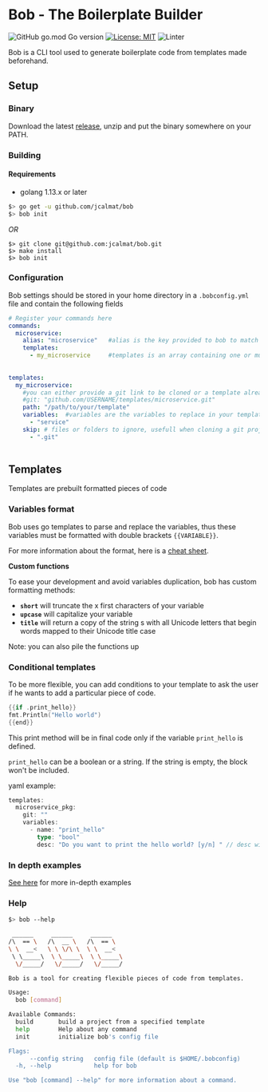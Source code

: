 # Bob - The Boilerplate Builder

![GitHub go.mod Go version](https://img.shields.io/github/go-mod/go-version/jcalmat/bob)
[![License: MIT](https://img.shields.io/badge/License-MIT-yellow.svg)](https://opensource.org/licenses/MIT)
![Linter](https://github.com/jcalmat/bob/workflows/golangci-lint/badge.svg)

Bob is a CLI tool used to generate boilerplate code from templates made beforehand.

## Setup

### Binary

Download the latest [release](https://github.com/jcalmat/bob/releases), unzip and put the binary somewhere on your PATH.

### Building

#### Requirements

* golang 1.13.x or later

```bash
$> go get -u github.com/jcalmat/bob
$> bob init
```

_OR_

```
$> git clone git@github.com:jcalmat/bob.git
$> make install
$> bob init
```

### Configuration

Bob settings should be stored in your home directory in a `.bobconfig.yml` file and contain the following fields

```yaml
# Register your commands here
commands:
  microservice:
    alias: "microservice"   #alias is the key provided to bob to match this command
    templates:
      - my_microservice     #templates is an array containing one or multiple templates used during this command
 
  
templates:
  my_microservice:
    #you can either provide a git link to be cloned or a template already in your local environment
    #git: "github.com/USERNAME/templates/microservice.git"
    path: "/path/to/your/template"
    variables:  #variables are the variables to replace in your template
      - "service"
    skip: # files or folders to ignore, usefull when cloning a git project for example
      - ".git"
    

```

## Templates

Templates are prebuilt formatted pieces of code

### **Variables format**

Bob uses go templates to parse and replace the variables, thus these variables must be formatted with double brackets `{{VARIABLE}}`.

For more information about the format, here is a [cheat sheet](https://curtisvermeeren.github.io/2017/09/14/Golang-Templates-Cheatsheet).

**Custom functions**

To ease your development and avoid variables duplication, bob has custom formatting methods:

- **`short`** will truncate the x first characters of your variable
- **`upcase`** will capitalize your variable
- **`title`** will return a copy of the string s with all Unicode letters that begin words mapped to their Unicode title case

Note: you can also pile the functions up

### Conditional templates

To be more flexible, you can add conditions to your template to ask the user if he wants to add a particular piece of code.

```go
{{if .print_hello}}
fmt.Println("Hello world")
{{end}}
```

This print method will be in final code only if the variable `print_hello` is defined.

`print_hello` can be a boolean or a string. If the string is empty, the block won't be included.

yaml example:

```go
templates:
  microservice_pkg:
    git: ""
    variables:
      - name: "print_hello"
        type: "bool"
        desc: "Do you want to print the hello world? [y/n] " // desc will override the replacement question asked to the user
```

### In depth examples

[See here](./examples) for more in-depth examples

### Help

```bash
$> bob --help

 ______     ______     ______
/\  == \   /\  __ \   /\  == \
\ \  __<   \ \ \/\ \  \ \  __<
 \ \_____\  \ \_____\  \ \_____\
  \/_____/   \/_____/   \/_____/

Bob is a tool for creating flexible pieces of code from templates.

Usage:
  bob [command]

Available Commands:
  build       build a project from a specified template
  help        Help about any command
  init        initialize bob's config file

Flags:
      --config string   config file (default is $HOME/.bobconfig)
  -h, --help            help for bob

Use "bob [command] --help" for more information about a command.
```
